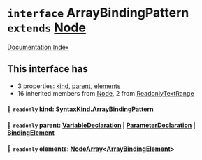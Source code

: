 # `interface` ArrayBindingPattern `extends` [Node](../interface.Node/README.md)

[Documentation Index](../README.md)

## This interface has

- 3 properties:
[kind](#-readonly-kind-syntaxkindarraybindingpattern),
[parent](#-readonly-parent-variabledeclaration--parameterdeclaration--bindingelement),
[elements](#-readonly-elements-nodearrayarraybindingelement)
- 16 inherited members from [Node](../interface.Node/README.md), 2 from [ReadonlyTextRange](../interface.ReadonlyTextRange/README.md)


#### 📄 `readonly` kind: [SyntaxKind.ArrayBindingPattern](../enum.SyntaxKind/README.md#arraybindingpattern--207)



#### 📄 `readonly` parent: [VariableDeclaration](../interface.VariableDeclaration/README.md) | [ParameterDeclaration](../interface.ParameterDeclaration/README.md) | [BindingElement](../interface.BindingElement/README.md)



#### 📄 `readonly` elements: [NodeArray](../interface.NodeArray/README.md)\<[ArrayBindingElement](../type.ArrayBindingElement/README.md)>



